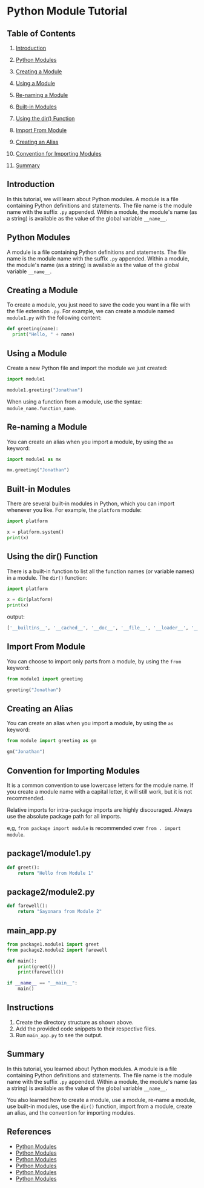 # Python Module Tutorial

## Table of Contents

1. [Introduction](#introduction)

2. [Python Modules](#python-modules)

3. [Creating a Module](#creating-a-module)

4. [Using a Module](#using-a-module)

5. [Re-naming a Module](#re-naming-a-module)

6. [Built-in Modules](#built-in-modules)

7. [Using the dir() Function](#using-the-dir-function)

8. [Import From Module](#import-from-module)

9. [Creating an Alias](#creating-an-alias)

10. [Convention for Importing Modules](#convention-for-importing-modules)

11. [Summary](#summary)

## Introduction

In this tutorial, we will learn about Python modules. A module is a file containing Python definitions and statements. The file name is the module name with the suffix `.py` appended. Within a module, the module's name (as a string) is available as the value of the global variable `__name__`.

## Python Modules

A module is a file containing Python definitions and statements. The file name is the module name with the suffix `.py` appended. Within a module, the module's name (as a string) is available as the value of the global variable `__name__`.

## Creating a Module

To create a module, you just need to save the code you want in a file with the file extension `.py`. For example, we can create a module named `module1.py` with the following content:

```python
def greeting(name):
  print("Hello, " + name)
```

## Using a Module

Create a new Python file and import the module we just created:

```python
import module1

module1.greeting("Jonathan")
```

When using a function from a module, use the syntax: `module_name.function_name`.

## Re-naming a Module

You can create an alias when you import a module, by using the `as` keyword:

```python
import module1 as mx

mx.greeting("Jonathan")
```

## Built-in Modules

There are several built-in modules in Python, which you can import whenever you like. For example, the `platform` module:

```python
import platform

x = platform.system()
print(x)
```

## Using the dir() Function

There is a built-in function to list all the function names (or variable names) in a module. The `dir()` function:

```python
import platform

x = dir(platform)
print(x)
```

output:

```python
['__builtins__', '__cached__', '__doc__', '__file__', '__loader__', '__name__', '__package__', '__spec__', '_ironpython', '_sys_version', '_sys_version_cache', 'architecture', 'dist', 'java_ver', 'libc_ver', 'linux_distribution', 'mac_ver', 'machine', 'node', 'popen', 'platform', 'processor', 'python_build', 'python_compiler', 'python_implementation', 'python_revision', 'python_version', 'python_version_tuple', 're', 'release', 'system', 'system_alias', 'uname', 'uname_result', 'version', 'win32_ver']
```

## Import From Module

You can choose to import only parts from a module, by using the `from` keyword:

```python
from module1 import greeting

greeting("Jonathan")
```

## Creating an Alias

You can create an alias when you import a module, by using the `as` keyword:

```python
from module import greeting as gm

gm("Jonathan")
```

## Convention for Importing Modules

It is a common convention to use lowercase letters for the module name. If you create a module name with a capital letter, it will still work, but it is not recommended.

Relative imports for intra-package imports are highly discouraged. Always use the absolute package path for all imports.

e,g, `from package import module` is recommended over `from . import module`.

## package1/module1.py

```python
def greet():
    return "Hello from Module 1"
```

## package2/module2.py

```python
def farewell():
    return "Sayonara from Module 2"
```

## main_app.py

```python
from package1.module1 import greet
from package2.module2 import farewell

def main():
    print(greet())
    print(farewell())

if __name__ == "__main__":
    main()
```

## Instructions

1. Create the directory structure as shown above.
2. Add the provided code snippets to their respective files.
3. Run `main_app.py` to see the output.

## Summary

In this tutorial, you learned about Python modules. A module is a file containing Python definitions and statements. The file name is the module name with the suffix `.py` appended. Within a module, the module's name (as a string) is available as the value of the global variable `__name__`.

You also learned how to create a module, use a module, re-name a module, use built-in modules, use the `dir()` function, import from a module, create an alias, and the convention for importing modules.

## References

- [Python Modules](https://www.w3schools.com/python/python_modules.asp)
- [Python Modules](https://docs.python.org/3/tutorial/modules.html)
- [Python Modules](https://realpython.com/python-modules-packages/)
- [Python Modules](https://www.learnpython.org/en/Modules_and_Packages)
- [Python Modules](https://www.programiz.com/python-programming/modules)
- [Python Modules](https://www.geeksforgeeks.org/modules-in-python/)
